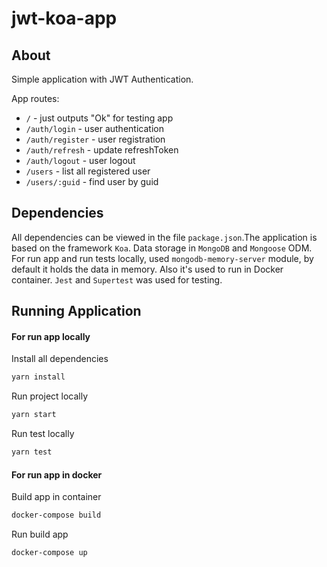 # jwt-koa-app

## About

Simple application with JWT Authentication.

App routes:

- `/` - just outputs "Ok" for testing app
- `/auth/login` - user authentication
- `/auth/register` - user registration
- `/auth/refresh` - update refreshToken
- `/auth/logout` - user logout
- `/users` - list all registered user
- `/users/:guid` - find user by guid

## Dependencies

All dependencies can be viewed in the file `package.json`.The application is based on the framework `Koa`.
Data storage in `MongoDB` and `Mongoose` ODM. For run app and run tests locally, used `mongodb-memory-server` module, by default it holds the data in memory. Also it's used to run in Docker container.
`Jest` and `Supertest` was used for testing.

## Running Application

#### For run app locally

Install all dependencies

```bash
yarn install
```

Run project locally

```bash
yarn start
```

Run test locally

```bash
yarn test
```

#### For run app in docker

Build app in container

```bash
docker-compose build
```

Run build app

```bash
docker-compose up
```
